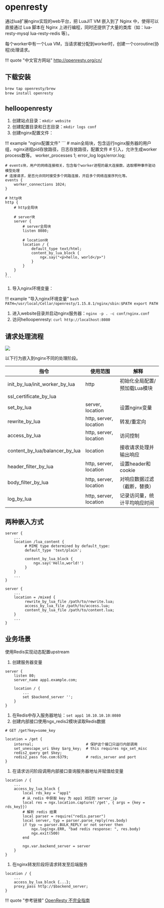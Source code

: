 # openresty

通过lua扩展nginx实现的web平台，把 LuaJIT VM 嵌入到了 Nginx 中，使得可以直接通过 Lua 脚本在 Nginx 上进行编程，同时还提供了大量的类库（如：lua-resty-mysql lua-resty-redis 等）。

每个worker中有一个Lua VM，当请求被分配到worker时，创建一个coroutine(协程)处理请求。

!!! quote "中文官方网站"
    <http://openresty.org/cn/>

## 下载安装

```bash
brew tap openresty/brew
brew install openresty
```

## helloopenresty

1. 创建站点目录：`mkdir website`
1. 创建配置目录和日志目录：`mkdir logs conf`
1. 创建nginx配置文件：

!!! example "nginx配置文件"
    ```
    # main全局块，包含运行nginx服务器的用户组，nginx进程pid存放路径，日志存放路径，配置文件
    # 引入，允许生成worker process数等。
    worker_processes  1;
    error_log logs/error.log;

    # events块，用户的网络连接相关，包含每个worker进程的最大连接数，选取哪种事件驱动模型处理
    # 连接请求，是否允许同时接受多个网路连接，开启多个网络连接序列化等。
    events {
        worker_connections 1024;
    }

    # http块
    http {
        # http全局块

        # server块
        server {
            # server全局块
            listen 8080;

            # location块
            location / {
                default_type text/html;
                content_by_lua_block {
                    ngx.say("<p>hello, world</p>")
                }
            }
        }
    }
    ```

1. 导入nginx环境变量：

!!! example "导入nginx环境变量"
    ```bash
    PATH=/usr/local/Cellar/openresty/1.15.8.1/nginx/sbin:$PATH
    export PATH
    ```

1. 进入website目录并启动nginx服务器：`nginx -p . -c conf/nginx.conf`
1. 访问helloopenresty: `curl http://localhost:8080`

## 请求处理流程

![](../assets/markdown-img-paste-20190604092041494.png)

以下行为嵌入到nginx不同的处理阶段。

指令 | 使用范围 | 解释
--- | --- | ---
init_by_lua/init_worker_by_lua | http | 初始化全局配置/预加载Lua模块
ssl_certificate_by_lua | |
set_by_lua | server, location | 设置nginx变量
rewrite_by_lua | http, server, location | 转发/重定向
access_by_lua | http, server, location | 访问控制
content_by_lua/balancer_by_lua | location | 接收请求处理并输出响应
header_filter_by_lua | http, server, location | 设置header和cookie
body_filter_by_lua | http, server, location | 对响应数据过滤（截断，替换）
log_by_lua | http, server, location | 记录访问量，统计平均响应时间

## 两种嵌入方式

``` tab="0x00 直接写在配置文件" hl_lines="7 8 9"
server {
    ...
    location /lua_content {
         # MIME type determined by default_type:
         default_type 'text/plain';

         content_by_lua_block {
             ngx.say('Hello,world!')
         }
    }
    ...
}
```

``` tab="0x01 加载Lua脚本" hl_lines="4 5 6"
server {
    ...
    location = /mixed {
         rewrite_by_lua_file /path/to/rewrite.lua;
         access_by_lua_file /path/to/access.lua;
         content_by_lua_file /path/to/content.lua;
    }
    ...
}
```

## 业务场景

使用Redis实现动态配置upstream

1. 创建服务器变量

``` hl_lines="7"
server {
    listen 80;
    server_name app1.example.com;

    location / {
        ...
        set $backend_server '';
    }
}
```

1. 在Redis中存入服务器地址：`set app1 10.10.10.10:8080`
1. 创建内部接口使用ngx_redis2模块读取Redis数据

```
# GET /get?key=some_key

location = /get {
    internal;                        # 保护这个接口只运行内部调用
    set_unescape_uri $key $arg_key;  # this requires ngx_set_misc
    redis2_query get $key;
    redis2_pass foo.com:6379;        # redis_server and port
}
```

1. 在请求访问阶段调用内部接口查询服务器地址并赋值给变量

```
location / {
    ...
    access_by_lua_block {
        local rds_key = "app1"
        # 从 redis 中获取 key 为 app1 对应的 server_ip
        local res = ngx.location.capture('/get', { args = {key = rds_key}})
        # 解析 redis 结果
        local parser = require("redis.parser")
        local server, typ = parser.parse_reply(res.body)
        if typ ~= parser.BULK_REPLY or not server then
            ngx.log(ngx.ERR, "bad redis response: ", res.body)
            ngx.exit(500)
        end

        ngx.var.backend_server = server
    }
}
```

1. 在nginx转发阶段将请求转发至后端服务

```
location / {
    ...
    access_by_lua_block {...};
    proxy_pass http://$backend_server;
}
```


!!! quote "参考链接"
    [OpenResty 不完全指南](https://mp.weixin.qq.com/s/ddgT0DX3WA45PqC-30A45A)
